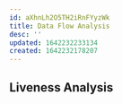 ```yaml
---
id: aXhnLh2O5TH2iRnFYyzWk
title: Data Flow Analysis
desc: ''
updated: 1642232233134
created: 1642232178207
---
```


## Liveness Analysis
